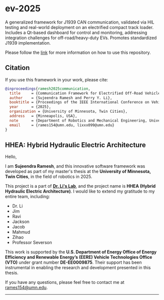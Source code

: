 # ev-2025

A generalized framework for J1939 CAN communication, validated via HIL testing and real-world deployment on an electrified compact track loader. Includes a Qt-based dashboard for control and monitoring, addressing integration challenges for off-road/heavy-duty EVs. Promotes standardized J1939 implementation.

Please follow the [link](https://ev-2025.web.app/) for more information on how to use this repository.

## Citation

If you use this framework in your work, please cite:

```bibtex
@inproceedings{ramesh2025communication,
  title     = {Communication Framework for Electrified Off-Road Vehicles: A Case Study on the HHEA Compact Track Loader},
  author    = {Sujeendra Ramesh and Perry Y. Li},
  booktitle = {Proceedings of the IEEE International Conference on Vehicular Electronics and Safety (ICVES)},
  year      = {2025},
  organization = {University of Minnesota, Twin Cities},
  address   = {Minneapolis, USA},
  note      = {Department of Robotics and Mechanical Engineering, University of Minnesota},
  email     = {rames154@umn.edu, lixxx099@umn.edu}
}
```

## HHEA: Hybrid Hydraulic Electric Architecture

Hello,

I am **Sujeendra Ramesh**, and this innovative software framework was developed as part of my master's thesis at the **University of Minnesota, Twin Cities**, in the field of robotics in 2025.

This project is a part of [**Dr. Li's Lab**](https://sites.google.com/umn.edu/perry-li/research/miml?authuser=0), and the project name is **HHEA (Hybrid Hydraulic Electric Architecture)**. I would like to extend my gratitude to my entire team, including:

- Dr. Li
- Jim
- Ravi
- Jackson
- Jacob
- Mahmud
- Zihao
- Professor Severson

This work is supported by the **U.S. Department of Energy Office of Energy Efficiency and Renewable Energy’s (EERE) Vehicle Technologies Office (VTO)** under grant number **DE-EE0009875**. Their support has been instrumental in enabling the research and development presented in this thesis.

If you have any questions, please feel free to contact me at [rames154@umn.edu](mailto:rames154@umn.edu).

---

